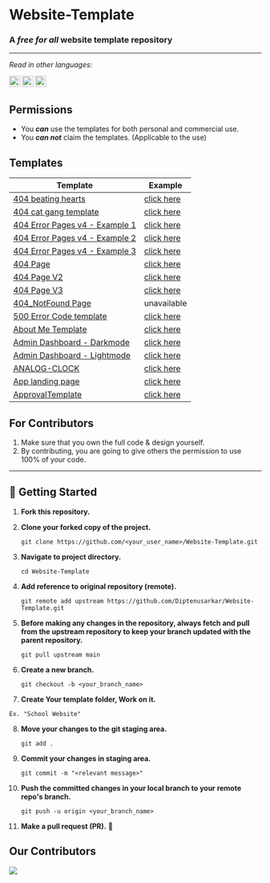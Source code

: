 # Website-Template

### A _free for all_ website template repository

------------

_Read in other languages:_

<kbd>[<img title="Brazilian Portuguese" alt="Portuguese Brazilian" src="https://flagcdn.com/w20/br.png" width="22">](./translations/README.pt-br.md)</kbd>
<kbd>[<img title="English" alt="English" src="https://flagcdn.com/w20/us.png" width="22">](./README.md)</kbd>
<kbd>[<img title="Spanish" alt="Spanish" src="https://flagcdn.com/w20/es.png" width="22">](./translations/README.es.md)</kbd>

## Permissions

* You _**can**_ use the templates for both personal and commercial use.
* You _**can not**_ claim the templates. (Applicable to the use)

## Templates

| Template                                                              | Example                                                                       |
|-----------------------------------------------------------------------|-------------------------------------------------------------------------------|
| [404 beating hearts](./404%20beating%20hearts/)                       | [click here](./404%20beating%20hearts/img/template.png)                       |
| [404 cat gang template](./404%20cat%20gang%20template/)               | [click here](./404%20cat%20gang%20template/img/template.png)                  |
| [404 Error Pages v4 - Example 1](./404%20Error%20Pages%20v4/Error1/)       | [click here](./404%20Error%20Pages%20v4/img/template1.png)               |
| [404 Error Pages v4 - Example 2](./404%20Error%20Pages%20v4/Error2/)       | [click here](./404%20Error%20Pages%20v4/img/template2.png)               |
| [404 Error Pages v4 - Example 3](./404%20Error%20Pages%20v4/Error3/)       | [click here](./404%20Error%20Pages%20v4/img/template3.png)               |
| [404 Page](./404%20Page/)                                             | [click here](./404%20Page/img/template.jpg)                                   |
| [404 Page V2](./404%20Page%20V2/)                                     | [click here](./404%20Page%20V2/img/template.png)                              |
| [404 Page V3](./404%20Page%20V3/)                                     | [click here](./404%20Page%20V3/img/template.png)                              |
| [404_NotFound Page](./404_NotFound%20Page/)                           | unavailable                                                                   |
| [500 Error Code template](./500%20Error%20Code%20template/)                       | [click here](./500%20Error%20Code%20template/img/template.png)    |
| [About Me Template](./About%20Me%20Template/)                         | [click here](./About%20Me%20Template/img/template.png)                          |
| [Admin Dashboard - Darkmode](./Admin%20Dashboard/)                    | [click here](./Admin%20Dashboard/img/darkmode.png)                         |
| [Admin Dashboard - Lightmode](./Admin%20Dashboard/)                   | [click here](./Admin%20Dashboard/img/lightmode.png)                       |
| [ANALOG-CLOCK](./ANALOG-CLOCK/)                                       | [click here](./ANALOG-CLOCK/img/template.png)                       |
| [App landing page](./App%20landing%20page/)                                       | [click here](./App%20landing%20page/img/template.gif)                       |
| [ApprovalTemplate](./ApprovalTemplate/)                                       | [click here](./ApprovalTemplate/img/template.png)                       |

<!-- | [404 flower template](./404%20flower%20template/)       | [click here](./404%20flower%20template/images/flower.png)                                                  | -->
<!-- | [404 happy template](./404%20happy%20template/)         | [click here](./404%20happy%20template/images/happy.png)                                                   | -->
<!-- | [404 skull template](./404%20skull%20template/)         | [click here](./404%20skull%20template/images/skull.png)               | -->

## For Contributors

1. Make sure that you own the full code & design yourself.
2. By contributing, you are going to give others the permission to use 100% of your code.

------------

## 🎉 Getting Started

1. **Fork this repository.**

2. **Clone your forked copy of the project.**

   ```
   git clone https://github.com/<your_user_name>/Website-Template.git
   ```

3. **Navigate to project directory.**

   ```
   cd Website-Template
   ```

4. **Add reference to original repository (remote).**

   ```
   git remote add upstream https://github.com/Diptenusarkar/Website-Template.git
   ```

5. **Before making any changes in the repository, always fetch and pull from the upstream repository to keep your branch updated with the parent repository.**

   ```
   git pull upstream main
   ```

6. **Create a new branch.**

   ```
   git checkout -b <your_branch_name>
   ```

7. **Create Your template folder, Work on it.**

 ```
 Ex. "School Website"
 ```

8. **Move your changes to the git staging area.**

   ```
   git add .
   ```

9. **Commit your changes in staging area.**

   ```
   git commit -m "<relevant message>"
   ```

10. **Push the committed changes in your local branch to your remote repo's branch.**

    ```
    git push -u origin <your_branch_name>
    ```

11. **Make a pull request (PR).** 🚀

## Our Contributors

<a href="https://github.com/Diptenusarkar/Website-Template">
  <img src="https://contrib.rocks/image?repo=Diptenusarkar/Website-Template" />
</a>
